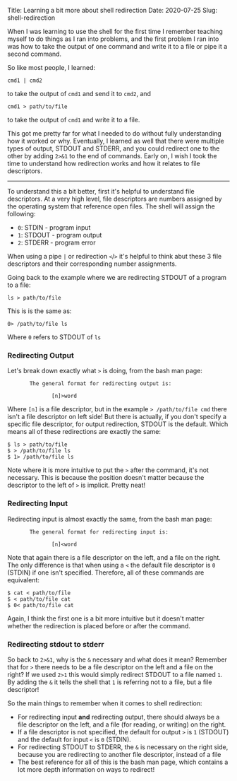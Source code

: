 Title: Learning a bit more about shell redirection
Date: 2020-07-25
Slug: shell-redirection


When I was learning to use the shell for the first time I remember teaching myself to do things as I ran into problems, and the first problem I ran into was how to take the output of one command and write it to a file or pipe it a second command.

So like most people, I learned:

```
cmd1 | cmd2
```

to take the output of `cmd1` and send it to `cmd2`, and

```
cmd1 > path/to/file
```

to take the output of `cmd1` and write it to a file.


This got me pretty far for what I needed to do without fully understanding how it worked or why. Eventually, I learned as well that there were multiple types of output, STDOUT and STDERR, and you could redirect one to the other by adding `2>&1` to the end of commands. Early on, I wish I took the time to understand how redirection works and how it relates to file descriptors.

---

To understand this a bit better, first it's helpful to understand file descriptors. At a very high level, file descriptors are numbers assigned by the operating system that reference open files. The shell will assign the following:

* `0`: STDIN - program input
* `1`: STDOUT - program output
* `2`: STDERR - program error

When using a pipe `|` or redirection `<`/`>` it's helpful to think abut these 3 file descriptors and their corresponding number assignments.


Going back to the example where we are redirecting STDOUT of a program to a file:

```
ls > path/to/file
```

This is is the same as:

```
0> /path/to/file ls
```

Where `0` refers to STDOUT of `ls`

### Redirecting Output

Let's break down exactly what `>` is doing, from the bash man page:

```
       The general format for redirecting output is:

              [n]>word
```

Where `[n]` is a file descriptor, but in the example `> /path/to/file cmd` there isn't a file descriptor on left side! But there is actually, if you don't specify a specific file descriptor, for output redirection, STDOUT is the default. Which means all of these redirections are exactly the same:

```
$ ls > path/to/file
$ > /path/to/file ls
$ 1> /path/to/file ls
```

Note where it is more intuitive to put the `>` after the command, it's not necessary. This is because the position doesn't matter because the descriptor to the left of `>` is implicit. Pretty neat!

### Redirecting Input

Redirecting input is almost exactly the same, from the bash man page:

```
       The general format for redirecting input is:

              [n]<word
```

Note that again there is a file descriptor on the left, and a file on the right. The only difference is that when using a `<` the default file descriptor is `0` (STDIN) if one isn't specified. Therefore, all of these commands are equivalent:

```
$ cat < path/to/file
$ < path/to/file cat
$ 0< path/to/file cat
```

Again, I think the first one is a bit more intuitive but it doesn't matter whether the redirection is placed before or after the command.

### Redirecting stdout to stderr

So back to `2>&1`, why is the `&` necessary and what does it mean? Remember that for `>` there needs to be a file descriptor on the left and a file on the right? If we used `2>1` this would simply redirect STDOUT to a file named `1`. By adding the `&` it tells the shell that `1` is referring not to a file, but a file descriptor!

So the main things to remember when it comes to shell redirection:

* For redirecting input **and** redirecting output, there should always be a file descriptor on the left, and a file (for reading, or writing) on the right.
* If a file descriptor is not specified, the default for output `>` is `1` (STDOUT) and the default for input `<` is `0` (STDIN).
* For redirecting STDOUT to STDERR, the `&` is necessary on the right side, because you are redirecting to another file descriptor, instead of a file
* The best reference for all of this is the bash man page, which contains a lot more depth information on ways to redirect!
